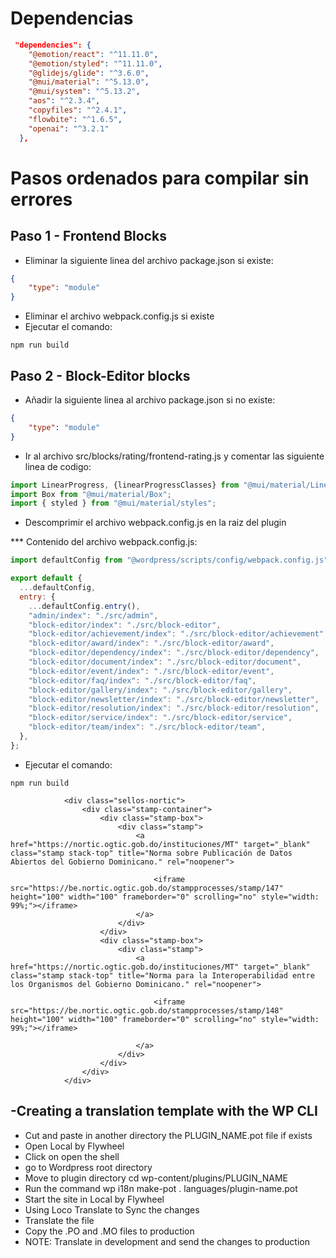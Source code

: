 # Dependencias

```json {"id":"01J3HB6QTHAD2H6R9538V5SVPS"}
 "dependencies": {
    "@emotion/react": "^11.11.0",
    "@emotion/styled": "^11.11.0",
    "@glidejs/glide": "^3.6.0",
    "@mui/material": "^5.13.0",
    "@mui/system": "^5.13.2",
    "aos": "^2.3.4",
    "copyfiles": "^2.4.1",
    "flowbite": "^1.6.5",
    "openai": "^3.2.1"
  },

```

# Pasos ordenados para compilar sin errores

## Paso 1 - Frontend Blocks

* Eliminar la siguiente linea del archivo package.json si existe:

```json {"id":"01J3HB6QTJJ90FSFY3723XDCDM"}
{
    "type": "module"
}

```

* Eliminar el archivo webpack.config.js si existe
* Ejecutar el comando:

```node {"id":"01J3HB6QTJJ90FSFY374C29211"}
npm run build

```

## Paso 2 - Block-Editor blocks

* Añadir la siguiente linea al archivo package.json si no existe:

```json {"id":"01J3HB6QTJJ90FSFY37661AD1J"}
{
    "type": "module"
}

```

* Ir al archivo src/blocks/rating/frontend-rating.js y comentar las siguiente linea de codigo:

```javascript {"id":"01J3HB6QTJJ90FSFY376QF00TT"}
import LinearProgress, {linearProgressClasses} from "@mui/material/LinearProgress";
import Box from "@mui/material/Box";
import { styled } from "@mui/material/styles";

```

* Descomprimir el archivo webpack.config.js en la raiz del plugin

*** Contenido del archivo webpack.config.js:

```javascript {"id":"01J3HB6QTKDFT0H3JS449F04CP"}
import defaultConfig from "@wordpress/scripts/config/webpack.config.js";

export default {
  ...defaultConfig,
  entry: {
    ...defaultConfig.entry(),
    "admin/index": "./src/admin",
    "block-editor/index": "./src/block-editor",
    "block-editor/achievement/index": "./src/block-editor/achievement",
    "block-editor/award/index": "./src/block-editor/award",
    "block-editor/dependency/index": "./src/block-editor/dependency",
    "block-editor/document/index": "./src/block-editor/document",
    "block-editor/event/index": "./src/block-editor/event",
    "block-editor/faq/index": "./src/block-editor/faq",
    "block-editor/gallery/index": "./src/block-editor/gallery",
    "block-editor/newsletter/index": "./src/block-editor/newsletter",
    "block-editor/resolution/index": "./src/block-editor/resolution",
    "block-editor/service/index": "./src/block-editor/service",
    "block-editor/team/index": "./src/block-editor/team",
  },
};

```

* Ejecutar el comando:

```node {"id":"01J3HB6QTNYP74EJ8HHJ4WT561"}
npm run build

```

 <!-- Sellos NORTIC -->

                <div class="sellos-nortic">
                    <div class="stamp-container">
                        <div class="stamp-box">
                            <div class="stamp">
                                <a href="https://nortic.ogtic.gob.do/instituciones/MT" target="_blank" class="stamp stack-top" title="Norma sobre Publicación de Datos Abiertos del Gobierno Dominicano." rel="noopener">
    
                                    <iframe src="https://be.nortic.ogtic.gob.do/stampprocesses/stamp/147" height="100" width="100" frameborder="0" scrolling="no" style="width: 99%;"></iframe>
                                </a>
                            </div>
                        </div>
                        <div class="stamp-box">
                            <div class="stamp">
                                <a href="https://nortic.ogtic.gob.do/instituciones/MT" target="_blank" class="stamp stack-top" title="Norma para la Interoperabilidad entre los Organismos del Gobierno Dominicano." rel="noopener">
    
                                    <iframe src="https://be.nortic.ogtic.gob.do/stampprocesses/stamp/148" height="100" width="100" frameborder="0" scrolling="no" style="width: 99%;"></iframe>
    
                                </a>
                            </div>
                        </div>
                    </div>
                </div>

## -Creating a translation template with the WP CLI

* Cut and paste in another directory the PLUGIN_NAME.pot file if exists
* Open Local by Flywheel
* Click on open the shell
* go to Wordpress root directory
* Move to plugin directory cd wp-content/plugins/PLUGIN_NAME
* Run the command wp i18n make-pot . languages/plugin-name.pot
* Start the site in Local by Flywheel
* Using Loco Translate to Sync the changes
* Translate the file
* Copy the .PO and .MO files to production
* NOTE: Translate in development and send the changes to production

```sh {"id":"01J3HB6QTRMMAASYC4FWZXGP27"}

```